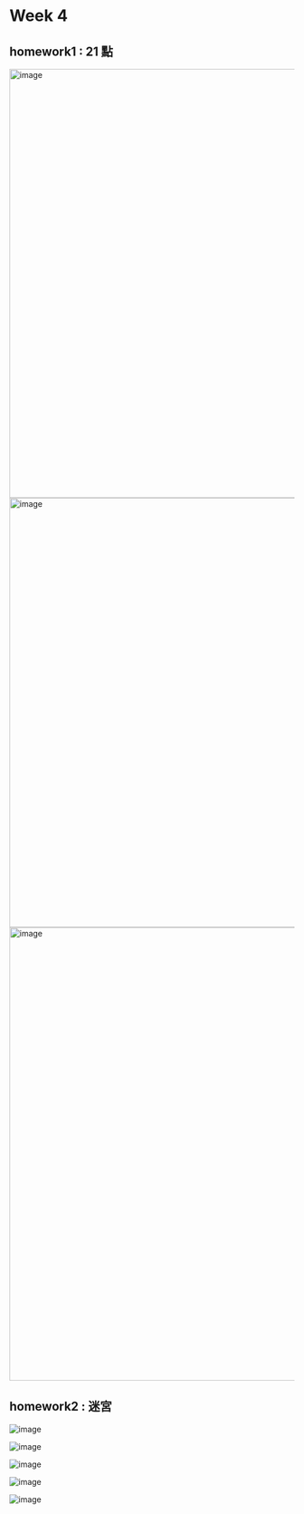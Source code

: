 # Week 4
## homework1 : 21 點

<img width="757" alt="image" src="https://github.com/weihsinyeh/Window_Programming/assets/90430653/65d67faa-c334-43d2-a99e-699bacccc52b">

<img width="758" alt="image" src="https://github.com/weihsinyeh/Window_Programming/assets/90430653/5094d9e6-bb74-4dbf-8c47-67c3b94628c4">

<img width="800" alt="image" src="https://github.com/weihsinyeh/Window_Programming/assets/90430653/7f1c9ff5-cc84-4298-8cc9-8c2979e492f5">

## homework2 : 迷宮

![image](https://github.com/weihsinyeh/Window_Programming/assets/90430653/e5b09099-f2e0-4afc-8d7e-ddd0b03053ad)

![image](https://github.com/weihsinyeh/Window_Programming/assets/90430653/c94510e1-bae1-4d45-ae38-4f1172beb405)

![image](https://github.com/weihsinyeh/Window_Programming/assets/90430653/a5fb8605-f468-4947-acc8-e6f30462e7fb)

![image](https://github.com/weihsinyeh/Window_Programming/assets/90430653/d955e3c7-11da-431a-8555-af8f40e4fc91)

![image](https://github.com/weihsinyeh/Window_Programming/assets/90430653/35dbc4b9-7bc8-4d0d-9617-dba954a9a989)
